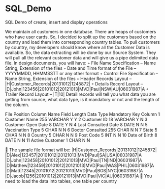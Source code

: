 # SQL_Demo
SQL Demo of create, insert and display operations

We maintain all customers in one database. There are heaps of customers who have user cards. So, I
decided to split up the customers based on the country and load them into corresponding country
tables.
To pull customers by country, my developers should know where all the Customer Data is available.
So, the data extracting will be done by our Source System. They will pull all the relevant customer
data and will give us a pipe delimited data file.
In design documents, you will have:
◦ File Name Specification – Name String, Extension of the files
◦ Date and Time format of the File – YYYYMMDD, HHMMSSTT or any other format
◦ Control File Specification – Name String, Extension of the files
◦ Header Records Layout – |H|Customer_Records|20131012|1245872|
◦ Details Record Layout – |D|John|123456|20101012|20121013|MVD|Paul|NSW|AU|06031987|A
◦ Trailer Record Layout – |T|10|
Detail records will tell you what data you are getting from source, what data type, is it mandatory or
not and the length of the column.

File Position Column Name Field Length Data Type Mandatory Key Column
1 Customer Name 255 VARCHAR Y Y
2 Customer ID 18 VARCHAR Y N
3 Customer Open Date 8 DATE Y N
4 Last Consulted Date 8 DATE N N
5 Vaccination Type 5 CHAR N N
6 Doctor Consulted 255 CHAR N N
7 State 5 CHAR N N
8 Country 5 CHAR N N
9 Post Code 5 INT N N
10 Date of Birth 8 DATE N N
11 Active Customer 1 CHAR N N

 The sample file format will be:
|H|Customer_Records|20131012|1245872|
|D|Alex|123457|20101012|20121013|MVD|Paul|SA|USA|06031987|A
|D|John|123458|20101012|20121013|MVD|Paul|TN|IND|06031987|A
|D|Mathew|123459|20101012|20121013|MVD|Paul|WAS|PHIL|06031987|A
|D|Matt|12345|20101012|20121013|MVD|Paul|BOS|NYC|06031987|A
|D|Jacob|1256|20101012|20121013|MVD|Paul|VIC|AU|06031987|A
 You need to load the data into tables, one table per country
